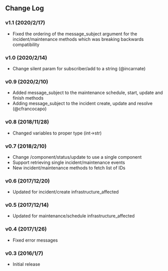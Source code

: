 ## Change Log

### v1.1 (2020/2/17)
- Fixed the ordering of the message_subject argument for the incident/maintenance methods which was breaking backwards compatibility

### v1.0 (2020/2/14)
- Change silent param for subscriber/add to a string (@incarnate)

### v0.9 (2020/2/10)
- Added message_subject to the maintenance schedule, start, update and finish methods
- Adding message_subject to the incident create, update and resolve (@cfrancocapo)

### v0.8 (2018/11/28)
- Changed variables to proper type (int->str)

### v0.7 (2018/2/10)
- Change /component/status/update to use a single component
- Support retrieving single incident/maintenance events
- New incident/maintenance methods to fetch list of IDs

### v0.6 (2017/12/20)
- Updated for incident/create infrastructure_affected

### v0.5 (2017/12/14)
- Updated for maintenance/schedule infrastructure_affected

### v0.4 (2017/1/26)
- Fixed error messages

### v0.3 (2016/1/7)
- Initial release
